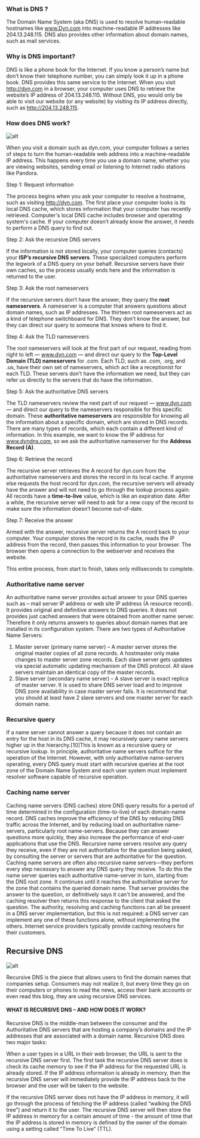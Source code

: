 ### What is DNS ?
The Domain Name System (aka DNS) is used to resolve human-readable hostnames like www.Dyn.com into machine-readable IP addresses like 204.13.248.115. DNS also provides other information about domain names, such as mail services.
### Why is DNS important?
DNS is like a phone book for the Internet. If you know a person’s name but don’t know their telephone number, you can simply look it up in a phone book. DNS provides this same service to the Internet.
When you visit http://dyn.com in a browser, your computer uses DNS to retrieve the website’s IP address of 204.13.248.115. Without DNS, you would only be able to visit our website (or any website) by visiting its IP address directly, such as http://204.13.248.115.

### How does DNS work?

![alt](http://ecoupon.io/wp-content/uploads/2016/05/how-dns-works-wm.png)

When you visit a domain such as dyn.com, your computer follows a series of steps to turn the human-readable web address into a machine-readable IP address. This happens every time you use a domain name, whether you are viewing websites, sending email or listening to Internet radio stations like Pandora.

Step 1: Request information

The process begins when you ask your computer to resolve a hostname, such as visiting http://dyn.com. The first place your computer looks is its local DNS cache, which stores information that your computer has recently retrieved. Computer's local DNS cache includes browser and operating system's cache. 
If your computer doesn’t already know the answer, it needs to perform a DNS query to find out.

Step 2: Ask the recursive DNS servers

If the information is not stored locally, your computer queries (contacts) your __ISP’s recursive DNS servers__. These specialized computers perform the legwork of a DNS query on your behalf. Recursive servers have their own caches, so the process usually ends here and the information is returned to the user.

Step 3: Ask the root nameservers

If the recursive servers don’t have the answer, they query the __root nameservers__. A nameserver is a computer that answers questions about domain names, such as IP addresses. The thirteen root nameservers act as a kind of telephone switchboard for DNS. They don’t know the answer, but they can direct our query to someone that knows where to find it.

Step 4: Ask the TLD nameservers

The root nameservers will look at the first part of our request, reading from right to left — www.dyn.com — and direct our query to the __Top-Level Domain (TLD) nameservers__ for .com. Each TLD, such as .com, .org, and .us, have their own set of nameservers, which act like a receptionist for each TLD. These servers don’t have the information we need, but they can refer us directly to the servers that do have the information.

Step 5: Ask the authoritative DNS servers

The TLD nameservers review the next part of our request — www.dyn.com — and direct our query to the nameservers responsible for this specific domain. These __authoritative nameservers__ are responsible for knowing all the information about a specific domain, which are stored in DNS records. There are many types of records, which each contain a different kind of information. In this example, we want to know the IP address for www.dyndns.com, so we ask the authoritative nameserver for the __Address Record (A)__.

Step 6: Retrieve the record

The recursive server retrieves the A record for dyn.com from the authoritative nameservers and stores the record in its local cache. If anyone else requests the host record for dyn.com, the recursive servers will already have the answer and will not need to go through the lookup process again. All records have a __time-to-live__ value, which is like an expiration date. After a while, the recursive server will need to ask for a new copy of the record to make sure the information doesn’t become out-of-date.

Step 7: Receive the answer

Armed with the answer, recursive server returns the A record back to your computer. Your computer stores the record in its cache, reads the IP address from the record, then passes this information to your browser. The browser then opens a connection to the webserver and receives the website.

This entire process, from start to finish, takes only milliseconds to complete.

### Authoritative name server
An authoritative name server provides actual answer to your DNS queries such as – mail server IP address or web site IP address (A resource record). It provides original and definitive answers to DNS queries. It does not provides just cached answers that were obtained from another name server. Therefore it only returns answers to queries about domain names that are installed in its configuration system. There are two types of Authoritative Name Servers:

1. Master server (primary name server) – A master server stores the original master copies of all zone records. A hostmaster only make changes to master server zone records. Each slave server gets updates via special automatic updating mechanism of the DNS protocol. All slave servers maintain an identical copy of the master records.
2. Slave server (secondary name server) – A slave server is exact replica of master server. It is used to share DNS server load and to improve DNS zone availability in case master server fails. It is recommend that you should at least have 2 slave servers and one master server for each domain name.

### Recursive query
If a name server cannot answer a query because it does not contain an entry for the host in its DNS cache, it may recursively query name servers higher up in the hierarchy.[10]This is known as a recursive query or recursive lookup.
In principle, authoritative name servers suffice for the operation of the Internet. However, with only authoritative name-servers operating, every DNS query must start with recursive queries at the root zone of the Domain Name System and each user system must implement resolver software capable of recursive operation.

### Caching name server
Caching name servers (DNS caches) store DNS query results for a period of time determined in the configuration (time-to-live) of each domain-name record. DNS caches improve the efficiency of the DNS by reducing DNS traffic across the Internet, and by reducing load on authoritative name-servers, particularly root name-servers. Because they can answer questions more quickly, they also increase the performance of end-user applications that use the DNS. Recursive name servers resolve any query they receive, even if they are not authoritative for the question being asked, by consulting the server or servers that are authoritative for the question. Caching name servers are often also recursive name servers—they perform every step necessary to answer any DNS query they receive. To do this the name server queries each authoritative name-server in turn, starting from the DNS root zone. It continues until it reaches the authoritative server for the zone that contains the queried domain name. That server provides the answer to the question, or definitively says it can't be answered, and the caching resolver then returns this response to the client that asked the question. The authority, resolving and caching functions can all be present in a DNS server implementation, but this is not required: a DNS server can implement any one of these functions alone, without implementing the others. Internet service providers typically provide caching resolvers for their customers.


## Recursive DNS

![alt](http://windowsitpro.com/site-files/windowsitpro.com/files/archive/windowsitpro.com/content/content/48527/figure_01.gif)

Recursive DNS is the piece that allows users to find the domain names that companies setup.  Consumers may not realize it, but every time they go on their computers or phones to read the news, access their bank accounts or even read this blog, they are using recursive DNS services.

#### WHAT IS RECURSIVE DNS – AND HOW DOES IT WORK?
Recursive DNS is the middle-man between the consumer and the Authoritative DNS servers that are hosting a company’s domains and the IP addresses that are associated with a domain name. Recursive DNS does two major tasks:

When a user types in a URL in their web browser, the URL is sent to the recursive DNS server first. The first task the recursive DNS server does is check its cache memory to see if the IP address for the requested URL is already stored. If the IP address information is already in memory, then the recursive DNS server will immediately provide the IP address back to the browser and the user will be taken to the website.

If the recursive DNS server does not have the IP address in memory, it will go through the process of fetching the IP address (called “walking the DNS tree”) and return it to the user. The recursive DNS server will then store the IP address in memory for a certain amount of time - the amount of time that the IP address is stored in memory is defined by the owner of the domain using a setting called “Time To Live” (TTL).


